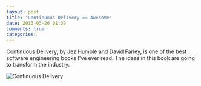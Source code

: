 ```yaml
---
layout: post
title: "Continuous Delivery == Awesome"
date: 2013-03-26 01:39
comments: true
categories:
---
```

Continuous Delivery, by Jez Humble and David Farley, is one of the best
software engineering books I've ever read. The ideas in this book are
going to transform the industry.

![Continuous Delivery](http://martinfowler.com/continuousDelivery.jpg)
